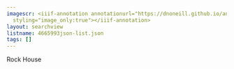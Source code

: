 ```yaml
---
imagescr: <iiif-annotation annotationurl="https://dnoneill.github.io/annotate/annotations/4665993json-3.json"
  styling="image_only:true"></iiif-annotation>
layout: searchview
listname: 4665993json-list.json
tags: []
---
```

Rock House